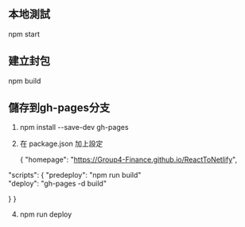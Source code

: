 ## 本地測試
npm start
## 建立封包
npm build
## 儲存到gh-pages分支
1. npm install --save-dev gh-pages

2. 在 package.json 加上設定

   {
  "homepage": "https://Group4-Finance.github.io/ReactToNetlify",

  "scripts": {
    "predeploy": "npm run build"    
    "deploy": "gh-pages -d build"
    
  }
}

4. npm run deploy
